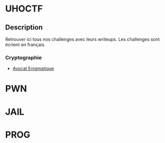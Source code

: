 # UHOCTF



## Description



Retrouver ici tous nos challenges avec leurs writeups.
Les challenges sont écrient en français.

### Cryptographie

- [Avocat Enigmatique](CRYPTO/Avocat_Enigmatique/README.md)

# PWN

# JAIL

# PROG




